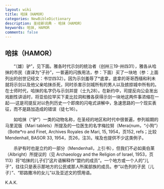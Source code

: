 ```yaml
---
layout: wiki
title: 哈抹（HAMOR）
categories: NewBibleDictionary
description: 圣经新词典 - 哈抹（HAMOR）
keywords: 哈抹, HAMOR
comments: false
---
```


## 哈抹（HAMOR）

　　“〔雄〕驴”，见下面。雅各时代示剑的统治者（创卅三19-卅四31），雅各从哈抹的市民（直译为“子孙”，一普遍的闪族用法，参：下面）买了一块地（参：上面列出的创世记经文：书廿四32）。因为示剑羞辱了*底拿，底拿的哥哥西缅和利未就将示剑以及他父亲哈抹杀死，同时杀害示剑城所有的男人以及掳掠城中所有的。在士师时代，哈抹的名字仍与示剑并提（士九28）。在新约中，司提反向公会发出戏剧性讲话时，将亚伯拉罕买下麦比拉洞和雅各获得示剑一块地这两件事浓缩在一起──这是司提反对以色列历史一个即席的闪电式讲解中，急速思路的一个现实表征，而不是路加造成的错误（徒七16）。

　　如哈抹（“驴”）一类的动物名称，在圣经的地区和时代中很普遍，参列祖期的马里泥版（Mari tablets）所提及的一位医生的名字梅拉努（Mera{num，“小狗”）（Botte*ro and Finet, Archives Royales de Mari, 15, 1954，页152, refs；比较 Mendenhall, BASOR 33, 1954，页26，注3)。埃及也提供不少这类例子。

　　杀驴有时也是立约的一部分（Mendenhall，上引书），但我们不必如奥伯莱（Albright）所提议的（见 Archaeology and the Religion of Israel, 1953，页113）将“哈抹的儿子们”这片语解释作“盟约的成员”。一个地方或一个人的“儿子”，往往只是表示那地方的公民或那人所属部族的成员。参“以色列的子民〔儿子〕”、“耶路撒冷的女儿”以及亚述文的惯用语。

K.A.K.








